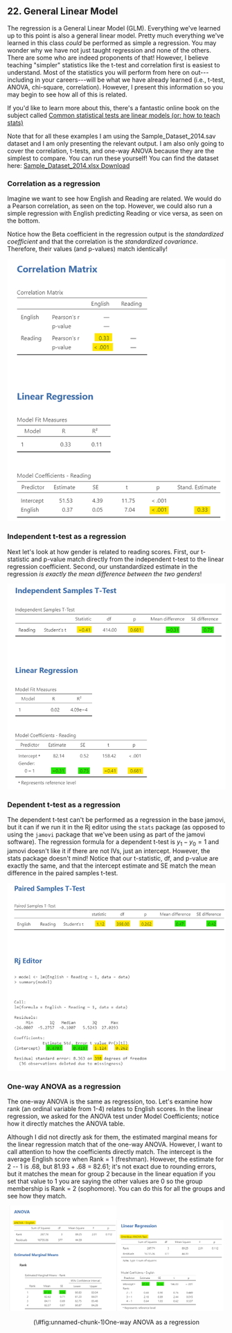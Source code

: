 ## 22. General Linear Model



The regression is a General Linear Model (GLM). Everything we've learned up to this point is also a general linear model. Pretty much everything we've learned in this class *could* be performed as simple a regression. You may wonder why we have not just taught regression and none of the others. There are some who are indeed proponents of that! However, I believe teaching "simpler" statistics like the t-test and correlation first is easiest to understand. Most of the statistics you will perform from here on out---including in your careers---will be what we have already learned (i.e., t-test, ANOVA, chi-square, correlation). However, I present this information so you may begin to see how all of this is related.

If you'd like to learn more about this, there's a fantastic online book on the subject called [Common statistical tests are linear models (or: how to teach stats)](https://lindeloev.github.io/tests-as-linear/)

Note that for all these examples I am using the Sample_Dataset_2014.sav dataset and I am only presenting the relevant output. I am also only going to cover the correlation, t-tests, and one-way ANOVA because they are the simplest to compare. You can run these yourself! You can find the dataset here: [Sample_Dataset_2014.xlsx Download](https://github.com/danawanzer/stats-with-jamovi/blob/master/data/Sample_Dataset_2014.xlsx)

### Correlation as a regression

Imagine we want to see how English and Reading are related. We would do a Pearson correlation, as seen on the top. However, we could also run a simple regression with English predicting Reading or vice versa, as seen on the bottom.

Notice how the Beta coefficient in the regression output is the *standardized coefficient* and that the correlation is the *standardized covariance*. Therefore, their values (and p-values) match identically!

![](images/14-regression-wrap-up/correlation.png)

### Independent t-test as a regression

Next let's look at how gender is related to reading scores. First, our t-statistic and p-value match directly from the independent t-test to the linear regression coefficient. Second, our unstandardized estimate in the regression *is exactly the mean difference between the two genders*!

![](images/14-regression-wrap-up/t-test.png)

### Dependent t-test as a regression

The dependent t-test can't be performed as a regression in the base jamovi, but it can if we run it in the Rj editor using the `stats` package (as opposed to using the `jamovi` package that we've been using as part of the jamovi software). The regression formula for a dependent t-test is $y_1 -y_0 = 1$ and jamovi doesn't like it if there are not IVs, just an intercept. However, the stats package doesn't mind! Notice that our t-statistic, df, and p-value are exactly the same, and that the intercept estimate and SE match the mean difference in the paired samples t-test.

![](images/14-regression-wrap-up/dependent_t-test.png)

### One-way ANOVA as a regression

The one-way ANOVA is the same as regression, too. Let's examine how rank (an ordinal variable from 1-4) relates to English scores. In the linear regression, we asked for the ANOVA test under Model Coefficients; notice how it directly matches the ANOVA table.

Although I did not directly ask for them, the estimated marginal means for the linear regression match that of the one-way ANOVA. However, I want to call attention to how the coefficients directly match. The intercept is the average English score when Rank = 1 (freshman). However, the estimate for 2 -- 1 is .68, but 81.93 + .68 = 82.61; it's not exact due to rounding errors, but it matches the mean for group 2 because in the linear equation if you set that value to 1 you are saying the other values are 0 so the group membership is Rank = 2 (sophomore). You can do this for all the groups and see how they match.

<div class="figure" style="text-align: center">
<img src="images/14-regression-wrap-up/anova1.png" alt="One-way ANOVA as a regression" width="49%" /><img src="images/14-regression-wrap-up/anova2.png" alt="One-way ANOVA as a regression" width="49%" />
<p class="caption">(\#fig:unnamed-chunk-1)One-way ANOVA as a regression</p>
</div>

